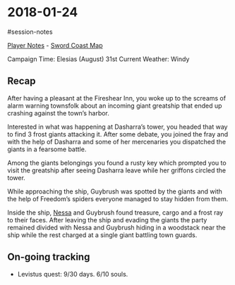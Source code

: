 # 2018-01-24

\#session-notes 

[Player Notes](https://docs.google.com/document/d/1flIOt9zdcujPfELxJ2z20Bst9zLwX4JnkvmETBPIbRU/edit#heading=h.qklgz8xzl35d) - [Sword Coast Map](https://cdn.discordapp.com/attachments/780951050278010910/799399197442965604/skt03-thenorth.jpg)

Campaign Time: Elesias (August) 31st
Current Weather: Windy

## Recap

After having a pleasant at the Fireshear Inn, you woke up to the screams of alarm warning townsfolk about an incoming giant greatship that ended up crashing against the town’s harbor.

Interested in what was happening at Dasharra’s tower, you headed that way to find 3 frost giants attacking it. After some debate, you joined the fray and with the help of Dasharra and some of her mercenaries you dispatched the giants in a fearsome battle.

Among the giants belongings you found a rusty key which prompted you to visit the greatship after seeing Dasharra leave while her griffons circled the tower.

While approaching the ship, Guybrush was spotted by the giants and with the help of Freedom’s spiders everyone managed to stay hidden from them.

Inside the ship, [Nessa](..\Nessa.md) and Guybrush found treasure, cargo and a frost ray to their faces. After leaving the ship and evading the giants the party remained divided with Nessa and Guybrush hiding in a woodstack near the ship while the rest charged at a single giant battling town guards.

## On-going tracking

* Levistus quest: 9/30 days. 6/10 souls.
